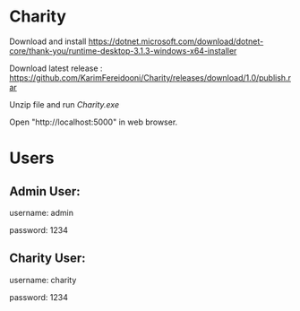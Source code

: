 # Charity
Download and install https://dotnet.microsoft.com/download/dotnet-core/thank-you/runtime-desktop-3.1.3-windows-x64-installer

Download latest release : https://github.com/KarimFereidooni/Charity/releases/download/1.0/publish.rar

Unzip file and run *Charity.exe*

Open "http://localhost:5000" in web browser.


# Users
Admin User:
---
username: admin

password: 1234

Charity User:
---
username: charity

password: 1234
